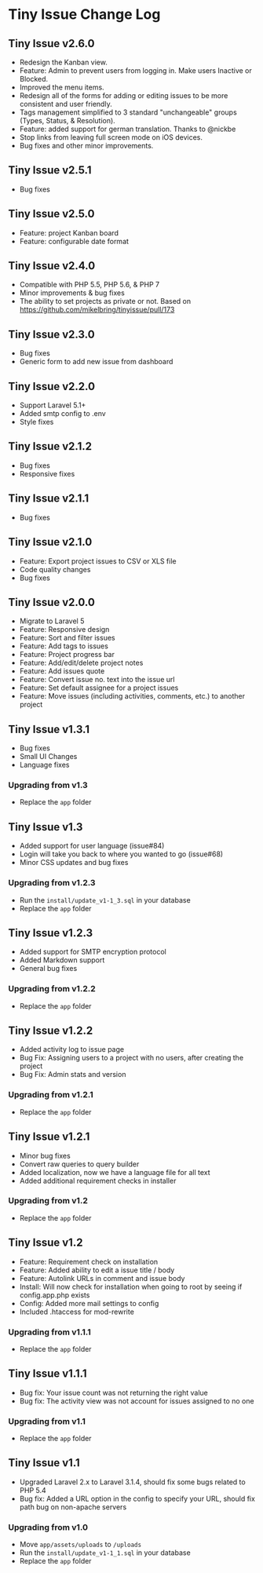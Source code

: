 # Tiny Issue Change Log

## Tiny Issue v2.6.0

- Redesign the Kanban view.
- Feature: Admin to prevent users from logging in. Make users Inactive or Blocked.
- Improved the menu items.
- Redesign all of the forms for adding or editing issues to be more consistent and user friendly.
- Tags management simplified to 3 standard "unchangeable" groups (Types, Status, & Resolution).
- Feature: added support for german translation. Thanks to @nickbe
- Stop links from leaving full screen mode on iOS devices.
- Bug fixes and other minor improvements.

## Tiny Issue v2.5.1

- Bug fixes

## Tiny Issue v2.5.0

- Feature: project Kanban board
- Feature: configurable date format

## Tiny Issue v2.4.0

- Compatible with PHP 5.5, PHP 5.6, & PHP 7
- Minor improvements & bug fixes
- The ability to set projects as private or not. Based on https://github.com/mikelbring/tinyissue/pull/173

## Tiny Issue v2.3.0

- Bug fixes
- Generic form to add new issue from dashboard

## Tiny Issue v2.2.0

- Support Laravel 5.1+
- Added smtp config to .env
- Style fixes

## Tiny Issue v2.1.2

- Bug fixes
- Responsive fixes

## Tiny Issue v2.1.1

- Bug fixes

## Tiny Issue v2.1.0

- Feature: Export project issues to CSV or XLS file
- Code quality changes
- Bug fixes

## Tiny Issue v2.0.0

- Migrate to Laravel 5
- Feature: Responsive design
- Feature: Sort and filter issues
- Feature: Add tags to issues
- Feature: Project progress bar
- Feature: Add/edit/delete project notes
- Feature: Add issues quote
- Feature: Convert issue no. text into the issue url
- Feature: Set default assignee for a project issues
- Feature: Move issues (including activities, comments, etc.) to another project

## Tiny Issue v1.3.1

- Bug fixes
- Small UI Changes
- Language fixes

### Upgrading from v1.3

- Replace the `app` folder

## Tiny Issue v1.3

- Added support for user language (issue#84)
- Login will take you back to where you wanted to go (issue#68)
- Minor CSS updates and bug fixes

### Upgrading from v1.2.3

- Run the `install/update_v1-1_3.sql` in your database
- Replace the `app` folder

## Tiny Issue v1.2.3

- Added support for SMTP encryption protocol
- Added Markdown support
- General bug fixes

### Upgrading from v1.2.2

- Replace the `app` folder

## Tiny Issue v1.2.2

- Added activity log to issue page
- Bug Fix: Assigning users to a project with no users, after creating the project
- Bug Fix: Admin stats and version

### Upgrading from v1.2.1

- Replace the `app` folder

## Tiny Issue v1.2.1

- Minor bug fixes
- Convert raw queries to query builder
- Added localization, now we have a language file for all text
- Added additional requirement checks in installer

### Upgrading from v1.2

- Replace the `app` folder

## Tiny Issue v1.2

- Feature: Requirement check on installation
- Feature: Added ability to edit a issue title / body
- Feature: Autolink URLs in comment and issue body
- Install: Will now check for installation when going to root by seeing if config.app.php exists
- Config: Added more mail settings to config
- Included .htaccess for mod-rewrite

### Upgrading from v1.1.1

- Replace the `app` folder

## Tiny Issue v1.1.1

- Bug fix: Your issue count was not returning the right value
- Bug fix: The activity view was not account for issues assigned to no one

### Upgrading from v1.1

- Replace the `app` folder

## Tiny Issue v1.1

- Upgraded Laravel 2.x to Laravel 3.1.4, should fix some bugs related to PHP 5.4
- Bug fix: Added a URL option in the config to specify your URL, should fix path bug on non-apache servers

### Upgrading from v1.0

- Move `app/assets/uploads` to `/uploads`
- Run the `install/update_v1-1_1.sql` in your database
- Replace the `app` folder
